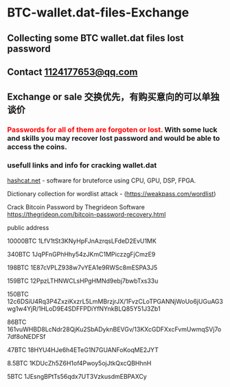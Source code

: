 # BTC-wallet.dat-files-Exchange
## Collecting some BTC wallet.dat files lost password
## Contact 1124177653@qq.com
## Exchange or sale 交换优先，有购买意向的可以单独谈价


### <span style="color:red"> Passwords for all of them are forgoten or lost. </span> With some luck and skills you may recover lost password and would be able to access the coins.

### usefull links and info for cracking wallet.dat
[hashcat.net](https://hashcat.net/hashcat/) - software for bruteforce using CPU, GPU, DSP, FPGA.

Dictionary collection for wordlist attack - (https://weakpass.com/wordlist)

Crack Bitcoin Password by Thegrideon Software  https://thegrideon.com/bitcoin-password-recovery.html


public address

10000BTC  1LfV1tSt3KNyHpFJnAzrqsLFdeD2EvU1MK

340BTC    1JqPFnGPhHhy54zJKmC1MPiczzgFjCmzE9

198BTC    1E87cVPLZ938w7vYEA1e9RWSc8mESPA3J5

159BTC    12PpzLTHNWCLsHPgHMNd9ebj7bwbTxs33u

150BTC    12c6DSiU4Rq3P4ZxziKxzrL5LmMBrzjrJX/1FvzCLoTPGANNjWoUo6jUGuAG3wg1w4YjR/1HLoD9E4SDFFPDiYfNYnkBLQ85Y51J3Zb1

86BTC     161vuWHBD8LcNdr28QjKu2SbADyknBEVGv/13KXcGDFXxcFvmUwmqSVj7o7df8oNEDFSf

47BTC     18HYU4HJe6h4ETeG1N7GUANFoKoqME2JYT

8.5BTC    1KDUcZh5Z6H1of4Pwoy5ojJtkQxcQBHhnH

5BTC      1JEsngBPtTs56qdx7UT3VzkusdmEBPAXCy
